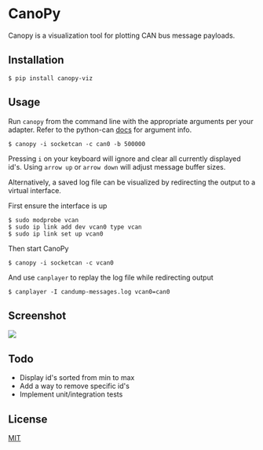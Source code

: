 # CanoPy

Canopy is a visualization tool for plotting CAN bus message payloads.

## Installation

```
$ pip install canopy-viz
```

## Usage

Run `canopy` from the command line with the appropriate arguments per your adapter.
Refer to the python-can [docs](https://python-can.readthedocs.io/en/master/configuration.html#in-code) for argument info.

```
$ canopy -i socketcan -c can0 -b 500000
```

Pressing `i` on your keyboard will ignore and clear all currently displayed id's.
Using `arrow up` or `arrow down` will adjust message buffer sizes.

Alternatively, a saved log file can be visualized by redirecting the output to a virtual interface.

First ensure the interface is up
```
$ sudo modprobe vcan
$ sudo ip link add dev vcan0 type vcan
$ sudo ip link set up vcan0
```

Then start CanoPy
```
$ canopy -i socketcan -c vcan0
```

And use `canplayer` to replay the log file while redirecting output
```
$ canplayer -I candump-messages.log vcan0=can0
```

## Screenshot

![](https://i.ibb.co/ynrNndq/Screenshot-from-2021-04-16-12-23-26.png)

## Todo

- Display id's sorted from min to max
- Add a way to remove specific id's
- Implement unit/integration tests

## License
[MIT](https://choosealicense.com/licenses/mit/)
